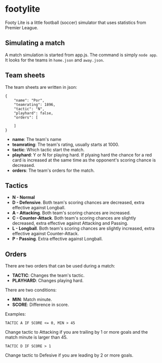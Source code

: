 # footylite
Footy Lite is a little football (soccer) simulator that uses statistics from Premier League.

## Simulating a match
A match simulation is started from app.js. The command is simply ```node app```. It looks for the teams in ```home.json``` and ```away.json```.

## Team sheets
The team sheets are written in json:
```
{
    "name": "Por",
    "teamrating": 1896,
    "tactic": "N",
    "playhard": false,
    "orders": [
        
    ]
}
```
- **name**: The team's name
- **teamrating**: The team's rating, usually starts at 1000.
- **tactic**: Which tactic start the match.
- **playhard**: Y or N for playing hard. If plyaing hard the chance for a red card is increased at the same time as the opponent's scoring chance is decreased.
- **orders**: The team's orders for the match.

## Tactics
- **N - Normal**
- **D - Defensive**. Both team's scoring chances are decreased, extra effective against Longball.
- **A - Attacking**. Both team's scoring chances are increased.
- **C - Counter-Attack**. Both team's scoring chances are slightly decreased, extra effective against Attacking and Passing.
- **L - Longball**. Both team's scoring chances are slightly increased, extra effective against Counter-Attack.
- **P - Passing**. Extra effective against Longball.

## Orders
There are two orders that can be used during a match:
- **TACTIC**: Changes the team's tactic.
- **PLAYHARD**: Changes playing hard.

There are two conditions:
- **MIN**: Match minute.
- **SCORE**: Difference in score.

Examples:
```
TACTIC A IF SCORE <= 0, MIN > 45
```
Change tactic to Attacking if you are trailing by 1 or more goals and the match minute is larger than 45.

```
TACTIC D IF SCORE > 1
```
Change tactic to Defesive if you are leading by 2 or more goals.
